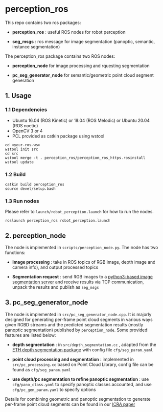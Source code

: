 # perception_ros


This repo contains two ros packages:

- **perception_ros** : useful ROS nodes for robot perception
    
- **seg_msgs** : ros message for image segmentation (panoptic, semantic, instance segmentation)

The perception_ros package contains two ROS nodes:

- **perception_node** for image processing and rquesting segmentation

- **pc_seg_generator_node** for semantic/geometric point cloud segment generation

## 1. Usage

### 1.1 Dependencies

- Ubuntu 16.04 (ROS Kinetic) or 18.04 (ROS Melodic) or Ubuntu 20.04 (ROS noetic)
- OpenCV 3 or 4
- PCL provided as catkin package using wstool
```
cd <your-ros-ws>
wstool init src
cd src
wstool merge -t . perception_ros/perception_ros_https.rosinstall
wstool update
```
### 1.2 Build
```
catkin build perception_ros
source devel/setup.bash
```
### 1.3 Run nodes
Please refer to `launch/robot_perception.launch` for how to run the nodes.
```
roslaunch perception_ros robot_perception.launch
```

## 2. perception_node

The node is implemented in `scripts/perception_node.py`. The node has two functions:

- **Image processing** : take in ROS topics of RGB image, depth image and camera info), and output processed topics

- **Segmentation request** : send RGB images to a [python3-based image segmentation server]() and receive results via TCP communication, unpack the results and publish as `seg_msgs`


## 3. pc_seg_generator_node

The node is implemented in `src/pc_seg_generator_node.cpp`. It is majorly designed for generating per-frame point cloud segments in various ways given RGBD streams and the predicted segmentation results (mostly panoptic segmentation) published by `perception_node`. Some provided features are listed below:

- **depth segmentation** : in `src/depth_segmentation.cc` , adapted from the [ETH depth segmentation package](https://github.com/ethz-asl/depth_segmentation) with config file `cfg/seg_param.yaml`

- **point cloud processing and segmentation** : implemented in `src/pc_processing.cc` based on Point Cloud Library, config file can be found as `cfg/seg_param.yaml`

- **use depth/pc segmentation to refine panoptic segmentation** : use `cfg/pano_class.yaml` to specify panoptic classes accounted, and use `cfg/pc_gen_param.yaml` to specify options

Details for combining geometric and panoptic segmentation to generate per-frame point cloud segments can be found in our [ICRA paper](https://arxiv.org/pdf/2103.16095.pdf) 
